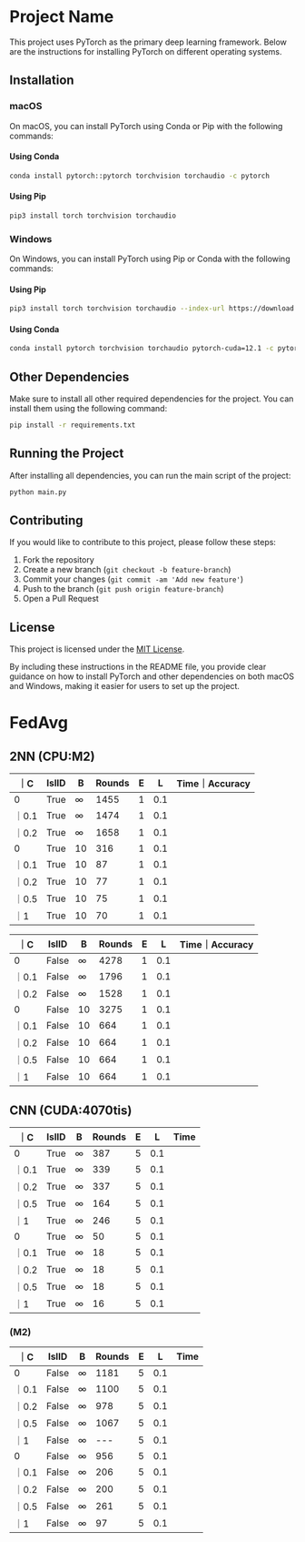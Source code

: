 

# Project Name

This project uses PyTorch as the primary deep learning framework. Below are the instructions for installing PyTorch on different operating systems.

## Installation

### macOS

On macOS, you can install PyTorch using Conda or Pip with the following commands:

#### Using Conda

```bash
conda install pytorch::pytorch torchvision torchaudio -c pytorch
```

#### Using Pip

```bash
pip3 install torch torchvision torchaudio
```

### Windows

On Windows, you can install PyTorch using Pip or Conda with the following commands:

#### Using Pip

```bash
pip3 install torch torchvision torchaudio --index-url https://download.pytorch.org/whl/cu121
```

#### Using Conda

```bash
conda install pytorch torchvision torchaudio pytorch-cuda=12.1 -c pytorch -c nvidia
```

## Other Dependencies

Make sure to install all other required dependencies for the project. You can install them using the following command:

```bash
pip install -r requirements.txt
```

## Running the Project

After installing all dependencies, you can run the main script of the project:

```bash
python main.py
```

## Contributing

If you would like to contribute to this project, please follow these steps:

1. Fork the repository
2. Create a new branch (`git checkout -b feature-branch`)
3. Commit your changes (`git commit -am 'Add new feature'`)
4. Push to the branch (`git push origin feature-branch`)
5. Open a Pull Request

## License

This project is licensed under the [MIT License](LICENSE).


By including these instructions in the README file, you provide clear guidance on how to install PyTorch and other dependencies on both macOS and Windows, making it easier for users to set up the project.

# FedAvg
## 2NN (CPU:M2)
｜C | IsIID | B  | Rounds | E |L|Time｜Accuracy|
|--|-------|----|--------|---|---|---|
|0| True  | ∞  | 1455   | 1 |0.1||34.02｜92.45%|
｜0.1| True  | ∞  | 1474   | 1 |0.1||318.42｜96.26%|
｜0.2| True  | ∞  | 1658   | 1 |0.1||683.4｜96.7%|
|0| True  | 10 | 316    | 1 |0.1||---｜
｜0.1| True  | 10 | 87     | 1 |0.1||340｜98.23%|
｜0.2| True  | 10 | 77     | 1 |0.1||309｜98.17%|
｜0.5| True  | 10 | 75     | 1 |0.1||311｜97.72%|
｜1| True  | 10 | 70     | 1 |0.1||301｜96.94%|

 ｜C   | IsIID | B  | Rounds | E |L|Time｜Accuracy|
|------|-------|----|--------|---|---|---|
| 0    | False | ∞  | 4278   | 1 |0.1||34.02｜92.45%|
 ｜0.1 | False  | ∞  | 1796   | 1 |0.1||318.42｜96.26%|
 ｜0.2 | False  | ∞  | 1528   | 1 |0.1||683.4｜96.7%|
| 0    | False  | 10 | 3275   | 1 |0.1||~~---｜~~
 ｜0.1 | False  | 10 | 664    | 1 |0.1||1919｜97.38%|
 ｜0.2 | False  | 10 | 664    | 1 |0.1||2041｜97.69%|
 ｜0.5 | False  | 10 | 664    | 1 |0.1||3055|97.8%|
 ｜1   | False  | 10 | 664    | 1 |0.1||6630｜97.92%｜


## CNN (CUDA:4070tis)
｜C | IsIID | B | Rounds | E |L|Time
|--|-------|---|--------|---|---|---|
|0| True  | ∞ | 387    | 5 |0.1||131.44｜97.42%|
｜0.1| True  | ∞ | 339    | 5 |0.1||---｜
｜0.2| True  | ∞ | 337    | 5 |0.1||---｜
｜0.5| True  | ∞ | 164    | 5 |0.1||---｜
｜1| True  | ∞ | 246    | 5 |0.1||---｜
|0| True  | ∞ | 50     | 5 |0.1||131.44｜97.42%|
｜0.1| True  | ∞ | 18     | 5 |0.1||---｜
｜0.2| True  | ∞ | 18     | 5 |0.1||---｜
｜0.5| True  | ∞ | 18     | 5 |0.1||---｜
｜1| True  | ∞ | 16     | 5 |0.1||---｜
### (M2)
｜C | IsIID | B | Rounds | E |L|Time
|--|-------|---|--------|---|---|---|
|0| False | ∞ | 1181   | 5 |0.1||131.44｜97.42%|
｜0.1| False  | ∞ | 1100   | 5 |0.1||---｜
｜0.2| False  | ∞ | 978    | 5 |0.1||---｜
｜0.5| False  | ∞ | 1067   | 5 |0.1||---｜
｜1| False  | ∞ | ---    | 5 |0.1||---｜
|0| False | ∞ | 956    | 5 |0.1||131.44｜97.42%|
｜0.1| False  | ∞ | 206    | 5 |0.1||---｜
｜0.2| False  | ∞ | 200    | 5 |0.1||---｜
｜0.5| False  | ∞ | 261    | 5 |0.1||---｜
｜1| False  | ∞ | 97     | 5 |0.1||---｜
